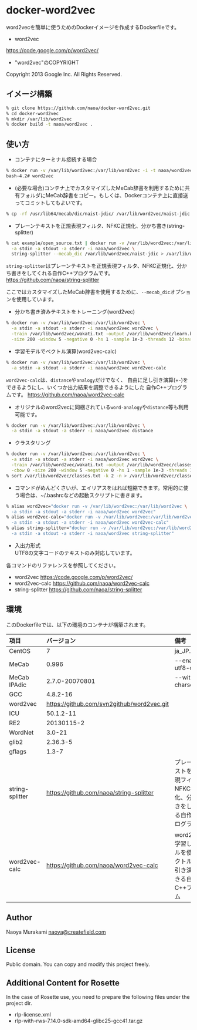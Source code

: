 # docker-word2vec

word2vecを簡単に使うためのDockerイメージを作成するDockerfileです。

* word2vec

https://code.google.com/p/word2vec/ 

* "word2vec"のCOPYRIGHT  

Copyright 2013 Google Inc. All Rights Reserved.

## イメージ構築

```bash
% git clone https://github.com/naoa/docker-word2vec.git
% cd docker-word2vec
% mkdir /var/lib/word2vec
% docker build -t naoa/word2vec .
```

## 使い方
* コンテナにターミナル接続する場合  
```bash
% docker run -v /var/lib/word2vec:/var/lib/word2vec -i -t naoa/word2vec /bin/bash
bash-4.2# word2vec
```

* (必要な場合)コンテナ上でカスタマイズしたMeCab辞書を利用するために共有フォルダにMeCab辞書をコピー。もしくは、Dockerコンテナ上に直接送ってコミットしてもよいです。

```bash
% cp -rf /usr/lib64/mecab/dic/naist-jdic/ /var/lib/word2vec/naist-jdic
```

* プレーンテキストを正規表現フィルタ、NFKC正規化、分かち書き(string-splitter)
```bash
% cat example/open_source.txt | docker run -v /var/lib/word2vec:/var/lib/word2vec \
  -a stdin -a stdout -a stderr -i naoa/word2vec \
  string-splitter --mecab_dic /var/lib/word2vec/naist-jdic > /var/lib/word2vec/wakati.txt
```

<code>string-splitter</code>はプレーンテキストを正規表現フィルタ、NFKC正規化、分かち書きをしてくれる自作C++プログラムです。 https://github.com/naoa/string-splitter

ここではカスタマイズしたMeCab辞書を使用するために、<code>--mecab_dic</code>オプションを使用しています。

* 分かち書き済みテキストをトレーニング(word2vec)
```bash
% docker run -v /var/lib/word2vec:/var/lib/word2vec \
  -a stdin -a stdout -a stderr -i naoa/word2vec word2vec \
  -train /var/lib/word2vec/wakati.txt -output /var/lib/word2vec/learn.bin \
  -size 200 -window 5 -negative 0 -hs 1 -sample 1e-3 -threads 12 -binary 1
```

* 学習モデルでベクトル演算(word2vec-calc)
```bash
% docker run -v /var/lib/word2vec:/var/lib/word2vec \
  -a stdin -a stdout -a stderr -i naoa/word2vec word2vec-calc
```

<code>word2vec-calc</code>は、<code>distance</code>や<code>analogy</code>だけでなく、
自由に足し引き演算(+-)をできるようにし、いくつか出力結果を調整できるようにした
自作C++プログラムです。 https://github.com/naoa/word2vec-calc

* オリジナルのword2vecに同梱されている<code>word-analogy</code>や<code>distance</code>等も利用可能です。
```bash
% docker run -v /var/lib/word2vec:/var/lib/word2vec \
  -a stdin -a stdout -a stderr -i naoa/word2vec distance
```

* クラスタリング
```bash
% docker run -v /var/lib/word2vec:/var/lib/word2vec \
  -a stdin -a stdout -a stderr -i naoa/word2vec word2vec \
  -train /var/lib/word2vec/wakati.txt -output /var/lib/word2vec/classes.txt \
  -cbow 0 -size 200 -window 5 -negative 0 -hs 1 -sample 1e-3 -threads 12 -classes 500
% sort /var/lib/word2vec/classes.txt -k 2 -n > /var/lib/word2vec/classes.sorted.txt
```

* コマンドがめんどくさいが、エイリアスをはれば短縮できます。常用的に使う場合は、~/.bashrcなどの起動スクリプトに書きます。

```bash
% alias word2vec="docker run -v /var/lib/word2vec:/var/lib/word2vec \
  -a stdin -a stdout -a stderr -i naoa/word2vec word2vec"
% alias word2vec-calc="docker run -v /var/lib/word2vec:/var/lib/word2vec \
  -a stdin -a stdout -a stderr -i naoa/word2vec word2vec-calc"
% alias string-splitter="docker run -v /var/lib/word2vec:/var/lib/word2vec \
  -a stdin -a stdout -a stderr -i naoa/word2vec string-splitter"
```

* 入出力形式  
UTF8の文字コードのテキストのみ対応しています。

各コマンドのリファレンスを参照してください。

* word2vec
https://code.google.com/p/word2vec/
* word2vec-calc
https://github.com/naoa/word2vec-calc
* string-splitter
https://github.com/naoa/string-splitter

## 環境

このDockerfileでは、以下の環境のコンテナが構築されます。

| 項目        | バージョン | 備考 |
|:-----------|:------------|:------------|
| CentOS     | 7 | ja_JP.UTF-8|
| MeCab     | 0.996 | --enable-utf8-only|
| MeCab IPAdic | 2.7.0-20070801 |--with-charset=utf8|
| GCC | 4.8.2-16 ||
| word2vec | https://github.com/svn2github/word2vec.git | |
| ICU | 50.1.2-11 ||
| RE2 | 20130115-2 ||
| WordNet | 3.0-21 ||
| glib2 | 2.36.3-5 ||
| gflags | 1.3-7 ||
| string-splitter |https://github.com/naoa/string-splitter|プレーンテキストを正規表現フィルタ、NFKC正規化、分かち書きをしてくれる自作C++プログラム|
| word2vec-calc |https://github.com/naoa/word2vec-calc|word2vecで学習したモデルを使ってベクトルの足し引き演算ができる自作C++プログラム|

## Author

Naoya Murakami naoya@createfield.com

## License

Public domain. You can copy and modify this project freely.


## Additional Content for Rosette
In the case of Rosette use, you need to prepare the following files under the project dir.

- rlp-license.xml
- rlp-with-rws-7.14.0-sdk-amd64-glibc25-gcc41.tar.gz
